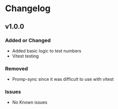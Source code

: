 # Changelog

## v1.0.0

### Added or Changed
- Added basic logic to test numbers
- Vitest testing

### Removed

- Promp-sync since it was difficult to use with vitest

### Issues

- No Known issues
